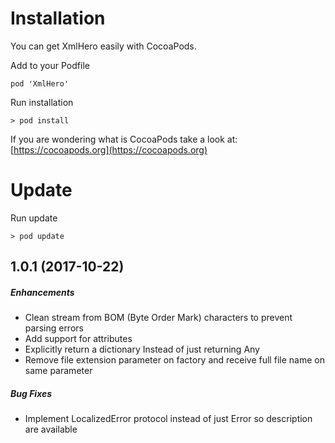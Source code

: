 # Installation
You can get XmlHero easily with CocoaPods.

Add to your Podfile
```
pod 'XmlHero'
```
Run installation
```
> pod install
```
If you are wondering what is CocoaPods take a look at: [https://cocoapods.org](https://cocoapods.org)

# Update

Run update
```
> pod update
```

## 1.0.1 (2017-10-22)

##### Enhancements

- Clean stream from BOM (Byte Order Mark)
   characters to prevent parsing errors
- Add support for attributes
- Explicitly return a dictionary
   Instead of just returning Any
- Remove file extension parameter on factory
   and receive full file name on same parameter


##### Bug Fixes

- Implement LocalizedError protocol instead
  of just Error so description are available
